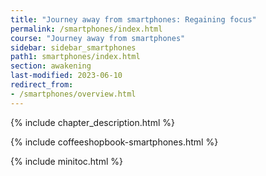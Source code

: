 ```yaml
---
title: "Journey away from smartphones: Regaining focus"
permalink: /smartphones/index.html
course: "Journey away from smartphones"
sidebar: sidebar_smartphones
path1: smartphones/index.html
section: awakening
last-modified: 2023-06-10
redirect_from:
- /smartphones/overview.html
---
```


{% include chapter_description.html %}

{% include coffeeshopbook-smartphones.html %}

{% include minitoc.html %}
